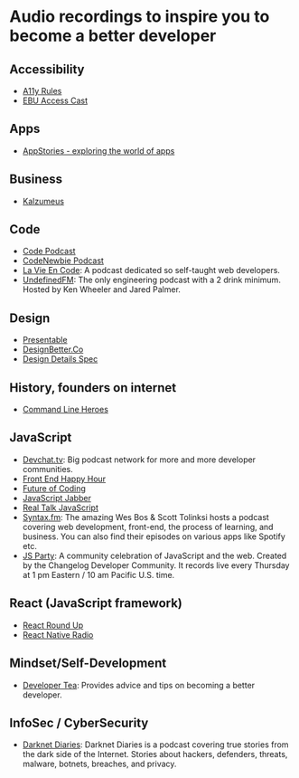 # Audio recordings to inspire you to become a better developer

## Accessibility

- [A11y Rules](https://a11yrules.com/)
- [EBU Access Cast](http://ebuaccesscast.libsyn.com/)

## Apps

- [AppStories - exploring the world of apps](https://appstories.net/)

## Business

- [Kalzumeus](https://www.kalzumeus.com/podcast/)

## Code

- [Code Podcast](https://codepodcast.com/)
- [CodeNewbie Podcast](https://www.codenewbie.org/podcast)
- [La Vie En Code](https://www.lavieencode.net/podcast/): A podcast dedicated so self-taught web developers.
- [UndefinedFM](https://undefined.fm/): The only engineering podcast with a 2 drink minimum. Hosted by Ken Wheeler and Jared Palmer.

## Design

- [Presentable](https://www.relay.fm/presentable)
- [DesignBetter.Co](https://www.designbetter.co/podcast)
- [Design Details Spec](https://spec.fm/podcasts/design-details])

## History, founders on internet

- [Command Line Heroes](https://www.redhat.com/en/command-line-heroes)

## JavaScript

- [Devchat.tv](https://devchat.tv): Big podcast network for more and more developer communities.
- [Front End Happy Hour](https://frontendhappyhour.com)
- [Future of Coding](https://futureofcoding.org/episodes/)
- [JavaScript Jabber](https://devchat.tv/js-jabber/)
- [Real Talk JavaScript](https://realtalkjavascript.simplecast.fm/)
- [Syntax.fm](https://syntax.fm/): The amazing Wes Bos & Scott Tolinksi hosts a podcast covering web development, front-end, the process of learning, and business. You can also find their episodes on various apps like Spotify etc.
- [JS Party](https://changelog.com/jsparty): A community celebration of JavaScript and the web.  Created by the Changelog Developer Community.  It records live every Thursday at 1 pm Eastern / 10 am Pacific U.S. time.

## React (JavaScript framework)

- [React Round Up](https://devchat.tv/react-round-up/)
- [React Native Radio](https://devchat.tv/react-native-radio/)

## Mindset/Self-Development

- [Developer Tea](https://spec.fm/podcasts/developer-tea): Provides advice and tips on becoming a better developer.

## InfoSec / CyberSecurity

- [Darknet Diaries](https://darknetdiaries.com/): Darknet Diaries is a podcast covering true stories from the dark side of the Internet. Stories about hackers, defenders, threats, malware, botnets, breaches, and privacy.